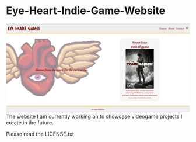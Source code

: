 # Eye-Heart-Indie-Game-Website
 ![alt text](https://github.com/romavallejo/Eye-Heart-Indie-Game-Website/blob/main/homePage.PNG)
The website I am currently working on to showcase videogame projects I create in the future.

Please read the LICENSE.txt
